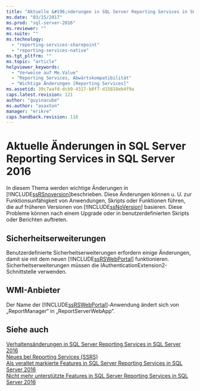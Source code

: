 ```yaml
---
title: "Aktuelle &#196;nderungen in SQL Server Reporting Services in SQL Server 2016 | Microsoft Docs"
ms.date: "03/15/2017"
ms.prod: "sql-server-2016"
ms.reviewer: ""
ms.suite: ""
ms.technology: 
  - "reporting-services-sharepoint"
  - "reporting-services-native"
ms.tgt_pltfrm: ""
ms.topic: "article"
helpviewer_keywords: 
  - "Verweise auf Me.Value"
  - "Reporting Services, Abwärtskompatibilität"
  - "Wichtige Änderungen [Reporting Services]"
ms.assetid: 39c7aafd-dcb9-4317-b8f7-d15828eb4f9a
caps.latest.revision: 121
author: "guyinacube"
ms.author: "asaxton"
manager: "erikre"
caps.handback.revision: 116
---
```

# Aktuelle &#196;nderungen in SQL Server Reporting Services in SQL Server 2016
  In diesem Thema werden wichtige Änderungen in [!INCLUDE[ssRSnoversion](../includes/ssrsnoversion-md.md)]beschrieben. Diese Änderungen können u. U. zur Funktionsunfähigkeit von Anwendungen, Skripts oder Funktionen führen, die auf früheren Versionen von [!INCLUDE[ssNoVersion](../includes/ssnoversion-md.md)] basieren. Diese Probleme können nach einem Upgrade oder in benutzerdefinierten Skripts oder Berichten auftreten.  
  
  ## Sicherheitserweiterungen
  
  Benutzerdefinierte Sicherheitserweiterungen erfordern einige Änderungen, damit sie mit dem neuen [!INCLUDE[ssRSWebPortal](../includes/ssrswebportal.md)] funktionieren. Sicherheitserweiterungen müssen die IAuthenticationExtension2-Schnittstelle verwenden.
  
  ## WMI-Anbieter
  
  Der Name der [!INCLUDE[ssRSWebPortal](../includes/ssrswebportal.md)]-Anwendung ändert sich von „ReportManager“ in „ReportServerWebApp“.
  
## Siehe auch  
 [Verhaltensänderungen in SQL Server Reporting Services in SQL Server 2016](http://msdn.microsoft.com/de-de/2a767f0f-84f2-4099-8784-1e37790f858e)   
 [Neues bei Reporting Services &#40;SSRS&#41;](../Topic/What's%20New%20in%20Reporting%20Services%20\(SSRS\).md)   
 [Als veraltet markierte Features in SQL Server Reporting Services in SQL Server 2016](http://msdn.microsoft.com/de-de/3876c01e-f81d-4cce-9104-5106a8c369e6)   
 [Nicht mehr unterstützte Features in SQL Server Reporting Services in SQL Server 2016](http://msdn.microsoft.com/de-de/d529cc96-3483-480b-9bfc-bd28b1d0ef52)  
  
  